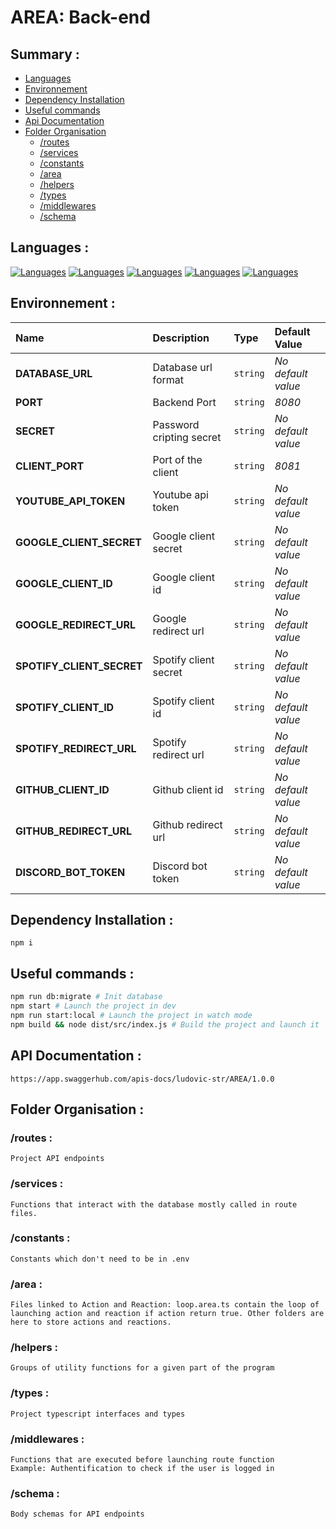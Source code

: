# AREA: Back-end

## Summary :

- [Languages](#languages)
- [Environnement](#environnement)
- [Dependency Installation](#dependency-installation)
- [Useful commands](#useful-commands)
- [Api Documentation](#api-documentation)
- [Folder Organisation](#folder-organisation)
  - [/routes](#routes)
  - [/services](#services)
  - [/constants](#constants)
  - [/area](#area)
  - [/helpers](#helpers)
  - [/types](#types)
  - [/middlewares](#middlewares)
  - [/schema](#schema)

## Languages :

[![Languages](https://skillicons.dev/icons?i=nodejs)](https://nodejs.org/en/)
[![Languages](https://skillicons.dev/icons?i=ts)](https://www.typescriptlang.org/)
[![Languages](https://skillicons.dev/icons?i=prisma)](https://www.prisma.io/)
[![Languages](https://skillicons.dev/icons?i=mysql)](https://mariadb.org/)
[![Languages](https://skillicons.dev/icons?i=jest)](https://jestjs.io/en/)

## Environnement :

| Name                      | Description              | Type     | Default Value      |
| :------------------------ | :----------------------- | :------- | :----------------- |
| **DATABASE_URL**          | Database url format      | `string` | _No default value_ |
| **PORT**                  | Backend Port             | `string` | _8080_             |
| **SECRET**                | Password cripting secret | `string` | _No default value_ |
| **CLIENT_PORT**           | Port of the client       | `string` | _8081_             |
| **YOUTUBE_API_TOKEN**     | Youtube api token        | `string` | _No default value_ |
| **GOOGLE_CLIENT_SECRET**  | Google client secret     | `string` | _No default value_ |
| **GOOGLE_CLIENT_ID**      | Google client id         | `string` | _No default value_ |
| **GOOGLE_REDIRECT_URL**   | Google redirect url      | `string` | _No default value_ |
| **SPOTIFY_CLIENT_SECRET** | Spotify client secret    | `string` | _No default value_ |
| **SPOTIFY_CLIENT_ID**     | Spotify client id        | `string` | _No default value_ |
| **SPOTIFY_REDIRECT_URL**  | Spotify redirect url     | `string` | _No default value_ |
| **GITHUB_CLIENT_ID**      | Github client id         | `string` | _No default value_ |
| **GITHUB_REDIRECT_URL**   | Github redirect url      | `string` | _No default value_ |
| **DISCORD_BOT_TOKEN**     | Discord bot token        | `string` | _No default value_ |

## Dependency Installation :

```
npm i
```

## Useful commands :

```bash
npm run db:migrate # Init database
npm start # Launch the project in dev
npm run start:local # Launch the project in watch mode
npm build && node dist/src/index.js # Build the project and launch it
```

## API Documentation :

```
https://app.swaggerhub.com/apis-docs/ludovic-str/AREA/1.0.0
```

## Folder Organisation :

### /routes :

    Project API endpoints

### /services :

    Functions that interact with the database mostly called in route files.

### /constants :

    Constants which don't need to be in .env

### /area :

    Files linked to Action and Reaction: loop.area.ts contain the loop of launching action and reaction if action return true. Other folders are here to store actions and reactions.

### /helpers :

    Groups of utility functions for a given part of the program

### /types :

    Project typescript interfaces and types

### /middlewares :

    Functions that are executed before launching route function
    Example: Authentification to check if the user is logged in

### /schema :

    Body schemas for API endpoints
